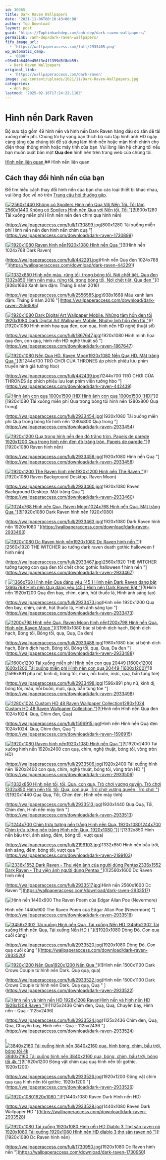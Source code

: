 ```yaml
---
id: 30965
title: Dark Raven Wallpapers
date: '2021-11-06T00:10:43+00:00'
author: Top Download
layout: post
guid: 'https://Tophinhanhdep.com/anh-dep/dark-raven-wallpapers/'
permalink: /anh-dep/dark-raven-wallpapers/
fifu_image_url:
  - 'https://wallpaperaccess.com/full/2933405.png'
wp_automatic_camp:
  - '8098'
c95e01a6440e456f3e4f1399d5f8eb59:
  - Dark Raven Wallpapers
original_link:
  - 'https://wallpaperaccess.com/dark-raven'
image: /wp-content/uploads/2021/11/Dark-Raven-Wallpapers.jpg
categories:
  - Ảnh Đẹp
lastmod: '2025-02-16T17:24:22.110Z'
---
```

# Hình nền Dark Raven

Bộ sưu tập gồm 49 hình nền và hình nền Dark Raven hàng đầu có sẵn để tải xuống miễn phí. Chúng tôi hy vọng bạn thích bộ sưu tập hình ảnh HD ngày càng tăng của chúng tôi để sử dụng làm hình nền hoặc màn hình chính cho điện thoại thông minh hoặc máy tính của bạn. Vui lòng liên hệ chúng tôi nếu bạn muốn xuất bản một **Quạ đen** hình nền trên trang web của chúng tôi.

[Hình nền liên quan ](#related) ## Hình nền liên quan

## Cách thay đổi hình nền của bạn

Để tìm hiểu cách thay đổi hình nền của bạn cho các loại thiết bị khác nhau, vui lòng đọc về nó trên [Trang câu hỏi thường gặp](https://tophinhanhdep.com/faq/).

  
[[![2560x1440 Không có Spoilers Hình nền Quạ Với Nền Tối.  Tối tăm](https://wallpaperaccess.com/full/2933405.png)2560x1440 Không có Spoilers Hình nền Quạ với Nền tối. Tối "](https://wallpaperaccess.com/download/dark-raven-2933405)](![800x1280 Tải xuống miễn phí Hình nền nền đen chim quạ hình nền)

(https://wallpaperaccess.com/full/1730899.jpg)800x1280 Tải xuống miễn phí Hình nền nền đen hình nền chim quạ "](https://wallpaperaccess.com/download/dark-raven-1730899)

[[![1920x1080 Raven hình nền](https://wallpaperaccess.com/full/442195.jpg)1920x1080 Hình nền Quạ "](https://wallpaperaccess.com/download/dark-raven-442195)](![Hình nền 1024x768 Dark Raven)

(https://wallpaperaccess.com/full/442291.jpg)Hình nền Quạ đen 1024x768 "](https://wallpaperaccess.com/download/dark-raven-442291)

[[![1332x850 Hình nền máu, rừng tối, trong bóng tối, Nơi chết tiệt, Quạ đen](https://wallpaperaccess.com/full/2933410.jpg)1332x850 Hình nền máu, rừng tối, trong bóng tối, Nơi chết tiệt, Quạ đen "](https://wallpaperaccess.com/download/dark-raven-2933410)](![938x1668 Xanh lam đậm: Tháng 9 năm 2016)

(https://wallpaperaccess.com/full/2556585.jpg)938x1668 Màu xanh lam đậm: Tháng 9 năm 2016 "](https://wallpaperaccess.com/download/dark-raven-2556585)

[[![1920x1080 Dark Digital Art Wallpaper Mobile.  Những tâm hồn đen tối](https://wallpaperaccess.com/full/1767719.jpg)1920x1080 Dark Digital Art Wallpaper Mobile. Những linh hồn đen tối "](https://wallpaperaccess.com/download/dark-raven-1767719)](![1920x1080 Hình minh họa quạ đen, con quạ, hình nền HD nghệ thuật số)

(https://wallpaperaccess.com/full/1867647.jpg)1920x1080 Hình minh họa quạ đen, con quạ, hình nền HD nghệ thuật số "](https://wallpaperaccess.com/download/dark-raven-1867647)

[[![1920x1080 Nền Quạ HD.  Raven Moon](https://wallpaperaccess.com/full/2933418.jpg)1920x1080 Nền Quạ HD. Mặt trăng Quạ "](https://wallpaperaccess.com/download/dark-raven-2933418)](![1244x700 TRÒ CHƠI CỦA THRONES áp phích phiêu lưu phim truyền hình giả tưởng hbo)

(https://wallpaperaccess.com/full/442439.jpg)1244x700 TRÒ CHƠI CỦA THRONES áp phích phiêu lưu loạt phim viễn tưởng hbo "](https://wallpaperaccess.com/download/dark-raven-442439)

[[![Hình ảnh con quạ 1000x1500 [HD]](https://wallpaperaccess.com/full/2933453.jpg)Hình ảnh con quạ 1000x1500 \[HD\]"](https://wallpaperaccess.com/download/dark-raven-2933453)](![1920x1080 Tải xuống miễn phí Quạ trong bóng tối hình nền 1280x800 Quạ trong)

(https://wallpaperaccess.com/full/2933454.jpg)1920x1080 Tải xuống miễn phí Quạ trong bóng tối hình nền 1280x800 Quạ trong "](https://wallpaperaccess.com/download/dark-raven-2933454)

[[![1920x1200 Quạ trong hình nền đen đỏ trăng tròn.  Papeis de parede](https://wallpaperaccess.com/full/1730937.jpg)1920x1200 Quạ trong hình nền đen đỏ trăng tròn. Papeis de parede "](https://wallpaperaccess.com/download/dark-raven-1730937)](![1920x1080 Raven hình nền)

(https://wallpaperaccess.com/full/2933458.jpg)1920x1080 Hình nền Quạ "](https://wallpaperaccess.com/download/dark-raven-2933458)

[[![1920x1200 The Raven hình nền](https://wallpaperaccess.com/full/2933459.jpg)1920x1200 Hình nền The Raven "](https://wallpaperaccess.com/download/dark-raven-2933459)](![1920x1080 Raven Background Desktop.  Raven Moon)

(https://wallpaperaccess.com/full/2933460.jpg)1920x1080 Raven Background Desktop. Mặt trăng Quạ "](https://wallpaperaccess.com/download/dark-raven-2933460)

[[![1024x768 Hình nền Quạ.  Raven Moon](https://wallpaperaccess.com/full/2933462.jpg)1024x768 Hình nền Quạ. Mặt trăng Quạ "](https://wallpaperaccess.com/download/dark-raven-2933462)](![1920x1080 Dark Raven hình nền 1920x1080)

(https://wallpaperaccess.com/full/2933463.jpg)1920x1080 Dark Raven hình nền 1920x1080 "](https://wallpaperaccess.com/download/dark-raven-2933463)

[[![1920x1080 Dc Raven hình nền](https://wallpaperaccess.com/full/2933466.jpg)1920x1080 Dc Raven hình nền "](https://wallpaperaccess.com/download/dark-raven-2933466)](![2560x1920 THE WITCHER ảo tưởng dark raven death gothic halloween f hình nền)

(https://wallpaperaccess.com/full/2933467.jpg)2560x1920 THE WITCHER tưởng tượng con quạ đen tối chết chóc gothic halloween f hình nền "](https://wallpaperaccess.com/download/dark-raven-2933467)

[ [![1366x768 Hình nền Quạ đáng yêu [45 ] Hình nền Dark Raven đang bật](https://wallpaperaccess.com/full/2933469.jpg)1366x768 Hình nền Quạ đáng yêu \[45 \] Hình nền Dark Raven Bật "](https://wallpaperaccess.com/download/dark-raven-2933469)](![Hình nền 1920x1200 Quạ đen bay, chim, cánh, hút thuốc lá, Hình ảnh sáng tạo)

(https://wallpaperaccess.com/full/2933473.jpg)Hình nền 1920x1200 Quạ đen bay, chim, cánh, hút thuốc lá, Hình ảnh sáng tạo "](https://wallpaperaccess.com/download/dark-raven-2933473)

[[![1200x798 Hình nền Quạ.  Raven Moon hình nền](https://wallpaperaccess.com/full/2933475.jpg)1200x798 Hình nền Quạ. Hình nền Raven Moon "](https://wallpaperaccess.com/download/dark-raven-2933475)](![1980x1080 bác sĩ bệnh dịch hạch, Bệnh dịch hạch, Bóng tối, Bóng tối, quạ, Quạ, Da đen)

(https://wallpaperaccess.com/full/2933488.jpg)1980x1080 bác sĩ bệnh dịch hạch, Bệnh dịch hạch, Bóng tối, Bóng tối, quạ, Quạ, Da đen "](https://wallpaperaccess.com/download/dark-raven-2933488)

[[![1600x1200 Tải xuống miễn phí Hình nền con quạ 20449 [1600x1200]](https://wallpaperaccess.com/full/2933490.jpg)1600x1200 Tải xuống miễn phí Hình nền con quạ 20449 \[1600x1200\]"](https://wallpaperaccess.com/download/dark-raven-2933490)](![1596x891 phụ nữ, kinh dị, bóng tối, máu, nỗi buồn, mực, quạ, bắn tung tóe)

(https://wallpaperaccess.com/full/2933498.jpg)1596x891 phụ nữ, kinh dị, bóng tối, máu, nỗi buồn, mực, quạ, bắn tung tóe "](https://wallpaperaccess.com/download/dark-raven-2933498)

[[![1280x1024 Custom HD 48 Raven Wallpaper Collection](https://wallpaperaccess.com/full/2933500.jpg)1280x1024 Custom HD 48 Raven Wallpaper Collection "](https://wallpaperaccess.com/download/dark-raven-2933500)](![Hình nền Hình nền Quạ đen 1024x1024.  Quạ, Chim đen, Quạ)

(https://wallpaperaccess.com/full/1596915.jpg)Hình nền Hình nền Quạ đen 1024x1024. Quạ, Chim đen, Quạ "](https://wallpaperaccess.com/download/dark-raven-1596915)

[[![1920x1080 Raven hình nền](https://wallpaperaccess.com/full/2933504.jpg)1920x1080 Hình nền Quạ "](https://wallpaperaccess.com/download/dark-raven-2933504)](![1920x2400 Tải xuống hình nền 1920x2400 con quạ, chim, nghệ thuật, bóng tối, vòng tròn HD)

(https://wallpaperaccess.com/full/2933506.jpg)1920x2400 Tải xuống hình nền 1920x2400 con quạ, chim, nghệ thuật, bóng tối, vòng tròn HD "](https://wallpaperaccess.com/download/dark-raven-2933506)

[[![1332x850 Hình nền tối, tối, Quạ, con quạ, Trò chơi vương quyền, Trò chơi](https://wallpaperaccess.com/full/2933508.jpg)1332x850 Hình nền tối, tối, Quạ, con quạ, Trò chơi vương quyền, Trò chơi "](https://wallpaperaccess.com/download/dark-raven-2933508)](![1920x1440 Quạ Quạ, Tối, Chim đen, Hình nền máy tính)

(https://wallpaperaccess.com/full/2933513.jpg)1920x1440 Quạ Quạ, Tối, Chim đen, Hình nền máy tính "](https://wallpaperaccess.com/download/dark-raven-2933513)

[[![1244x700 Chim trừu tượng nền trắng Hình nền Quạ.  1920x1080](https://wallpaperaccess.com/full/1157921.jpg)1244x700 Chim trừu tượng nền trắng Hình nền Quạ. 1920x1080 "](https://wallpaperaccess.com/download/dark-raven-1157921)]( ![1332x850 Hình nền bầu trời, ánh sáng, đêm, bóng tối, vượt qua)

(https://wallpaperaccess.com/full/2199103.jpg)1332x850 Hình nền bầu trời, ánh sáng, đêm, bóng tối, vượt qua "](https://wallpaperaccess.com/download/dark-raven-2199103)

[[![2336x1552 Dark Raven - Thư viện ảnh của người dùng Pentax](https://wallpaperaccess.com/full/2933516.jpg)2336x1552 Dark Raven - Thư viện ảnh người dùng Pentax "](https://wallpaperaccess.com/download/dark-raven-2933516)](![2560x1600 Dc Raven hình nền)

(https://wallpaperaccess.com/full/2933517.jpg)Hình nền 2560x1600 Dc Raven "](https://wallpaperaccess.com/download/dark-raven-2933517)

[![Hình nền 1440x900 The Raven Poem của Edgar Allan Poe (Nevermore)](https://wallpaperaccess.com/full/2933518.png)

Hình nền 1440x900 The Raven Poem của Edgar Allan Poe (Nevermore) "](https://wallpaperaccess.com/download/dark-raven-2933518)

[[![3456x2302 Tải xuống Hình nền Quạ, Tải xuống Nền HD t](https://wallpaperaccess.com/full/2933519.jpg)3456x2302 Tải xuống Hình nền Quạ, Tải xuống Nền HD t "](https://wallpaperaccess.com/download/dark-raven-2933519)](![1920x1080 Dòng Đỏ.  Con quạ cuối cùng)

(https://wallpaperaccess.com/full/2933520.jpg)1920x1080 Dòng Đỏ. Con quạ cuối cùng "](https://wallpaperaccess.com/download/dark-raven-2933520)

[[![1920x1200 Nền Quạ](https://wallpaperaccess.com/full/2933521.jpg)1920x1200 Nền Quạ "](https://wallpaperaccess.com/download/dark-raven-2933521)](![Hình nền 1500x1100 Dark Crows Couple từ hình nền Dark.  Quạ quạ, quạ)

(https://wallpaperaccess.com/full/2933522.jpg)Hình nền 1500x1100 Dark Crows Couple từ hình nền Dark. Quạ quạ, Quạ " ](https://wallpaperaccess.com/download/dark-raven-2933522)

[[![Hình nền và hình nền HD 1928x1208 Raven](https://wallpaperaccess.com/full/1325047.jpg)Hình nền và hình nền HD 1928x1208 Raven "](https://wallpaperaccess.com/download/dark-raven-1325047)](![1125x2436 Chim đen, Quạ, Quạ, Chuyến bay, Hình nền - Quạ - 1125x2436)

(https://wallpaperaccess.com/full/2933524.jpg)1125x2436 Chim đen, Quạ, Quạ, Chuyến bay, Hình nền - Quạ - 1125x2436 "](https://wallpaperaccess.com/download/dark-raven-2933524)

[[![3840x2160 Tải xuống hình nền 3840x2160 quạ, hình bóng, chim, bầu trời, bóng tối 4k](https://wallpaperaccess.com/full/2933525.jpg)3840x2160 Tải xuống hình nền 3840x2160 quạ, bóng, chim, bầu trời, bóng tối 4k "](https://wallpaperaccess.com/download/dark-raven-2933525)](![1920x1200 Động vật chim quạ quạ hình nền tối gothic.  1920x1200)

(https://wallpaperaccess.com/full/2933526.jpg)1920x1200 Động vật chim quạ quạ hình nền tối gothic. 1920x1200 "](https://wallpaperaccess.com/download/dark-raven-2933526)

[[![1920x1080 ](https://wallpaperaccess.com/full/2933527.jpg)1920x1080 "](https://wallpaperaccess.com/download/dark-raven-2933527)](![1440x1080 Raven Dark Hình nền HD)

(https://wallpaperaccess.com/full/2933528.jpg)1440x1080 Raven Dark Wallpaper HD "](https://wallpaperaccess.com/download/dark-raven-2933528)

[[![1920x1080 Tải xuống 1920x1080 Hình nền HD Diablo 3 Thợ săn raven nỏ](https://wallpaperaccess.com/full/2933529.jpg)1920x1080 Tải xuống 1920x1080 Hình nền HD diablo 3 thợ săn raven nỏ "](https://wallpaperaccess.com/download/dark-raven-2933529)](![1920x1080 Dc Raven hình nền)

(https://wallpaperaccess.com/full/1730950.jpg)1920x1080 Dc Raven hình nền "](https://wallpaperaccess.com/download/dark-raven-1730950)
